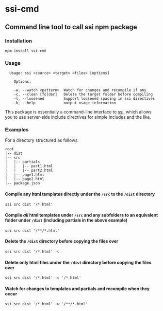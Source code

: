 # ssi-cmd

## Command line tool to call ssi npm package

### Installation
```
npm install ssi-cmd
```

### Usage
```
  Usage: ssi <source> <target> <files> [options]

    Options:

    -w, --watch <pattern>  Watch for changes and recompile if any
    -c, --clean [folder]   Delete the target folder before compiling
    -l, --loosened         Support loosened spacing in ssi directives
    -h, --help             output usage information
```

This package is essentially a command-line interface to [ssi](https://www.npmjs.com/package/ssi), which allows you to use server-side include directives for simple includes and the like.

### Examples
For a directory structured as follows:
```
root
|-- dist
|-- src
|   |-- partials
|   |   |-- part1.html
|   |   |-- part2.html
|   |-- page1.html
|   |-- page2.html
|-- package.json
```

#### Compile any html templates directly under the `/src` to the `/dist` directory
```
ssi src dist '/*.html'
```

#### Compile *all* html templates under `/src` and any subfolders to an equivalent folder under `/dist` (including partials in the above example)
```
ssi src dist '/**/*.html'
```

#### Delete the `/dist` directory before copying the files over
```
ssi src dist '/*.html' -c
```

#### Delete only html files under the `/dist` directory before copying the files over
```
ssi src dist '/*.html' -c '/*.html'
```

#### Watch for changes to templates and partials and recompile when they occur
```
ssi src dist '/*.html' -w '/**/*.html'
```